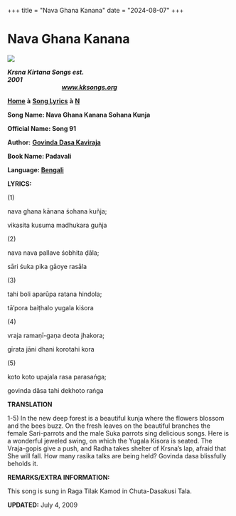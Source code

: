 +++
title = "Nava Ghana Kanana"
date = "2024-08-07"
+++

# Nava Ghana Kanana
**[![](http://kksongs.org/image_files/image002.jpg)](http://kksongs.org/)**

**_Krsna_** **_Kirtana Songs est. 2001_**                                                                                                                                                      **_www.kksongs.org_**

**[Home](http://kksongs.org/)** **à** **[Song Lyrics](http://kksongs.org/lyrics.html)** **à** **[N](http://kksongs.org/songs/song_n.html)**

**Song Name: Nava Ghana Kanana Sohana Kunja**

**Official Name: Song 91**

**Author:** [**Govinda** **Dasa Kaviraja**](http://kksongs.org/authors/list/govindadasa.html)

**Book Name: Padavali**

**Language: [Bengali](http://kksongs.org/language/list/bengali.html)**

**LYRICS:**

(1)

nava ghana kānana śohana kuñja;

vikasita kusuma madhukara guñja

(2)

nava nava pallave śobhita ḍāla;

sāri śuka pika gāoye rasāla

(3)

tahi boli aparūpa ratana hindola;

tā’pora baiṭhalo yugala kiśora

(4)

vraja ramaṇī-gaṇa deota jhakora;

gīrata jāni dhani korotahi kora

(5)

koto koto upajala rasa parasańga;

govinda dāsa tahi dekhoto rańga

**TRANSLATION**

1-5) In the new deep forest is a beautiful kunja where the flowers blossom and the bees buzz. On the fresh leaves on the beautiful branches the female Sari-parrots and the male Suka parrots sing delicious songs. Here is a wonderful jeweled swing, on which the Yugala Kisora is seated. The Vraja-gopis give a push, and Radha takes shelter of Krsna’s lap, afraid that She will fall. How many rasika talks are being held? Govinda dasa blissfully beholds it.

**REMARKS/EXTRA INFORMATION:**

This song is sung in Raga Tilak Kamod in Chuta-Dasakusi Tala.

**UPDATED:** July 4, 2009